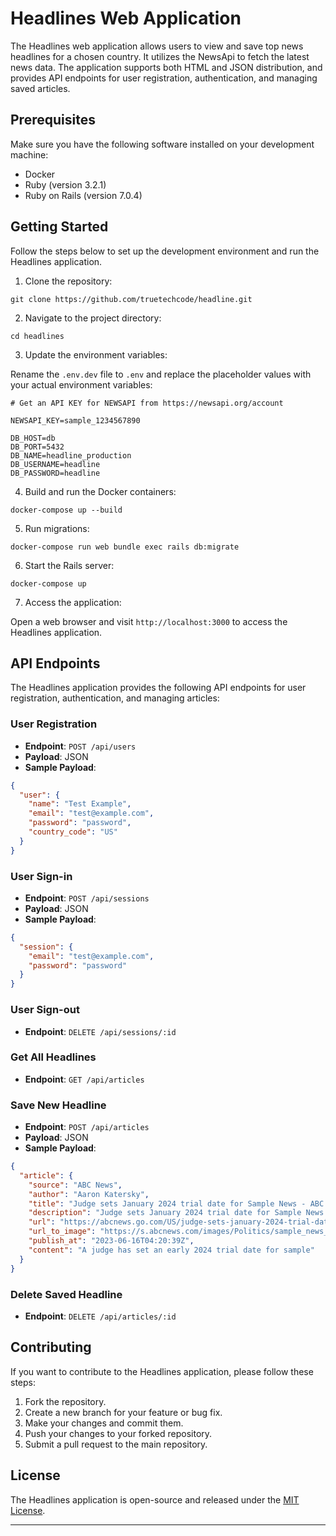 # Headlines Web Application

The Headlines web application allows users to view and save top news headlines for a chosen country. It utilizes the NewsApi to fetch the latest news data. The application supports both HTML and JSON distribution, and provides API endpoints for user registration, authentication, and managing saved articles.

## Prerequisites

Make sure you have the following software installed on your development machine:

- Docker
- Ruby (version 3.2.1)
- Ruby on Rails (version 7.0.4)

## Getting Started

Follow the steps below to set up the development environment and run the Headlines application.

1. Clone the repository:

```shell
git clone https://github.com/truetechcode/headline.git
```

2. Navigate to the project directory:

```shell
cd headlines
```

3. Update the environment variables:

Rename the `.env.dev` file to `.env` and replace the placeholder values with your actual environment variables:

```
# Get an API KEY for NEWSAPI from https://newsapi.org/account

NEWSAPI_KEY=sample_1234567890

DB_HOST=db
DB_PORT=5432
DB_NAME=headline_production
DB_USERNAME=headline
DB_PASSWORD=headline
```

4. Build and run the Docker containers:

```shell
docker-compose up --build
```

5. Run migrations:

```shell
docker-compose run web bundle exec rails db:migrate
```

6. Start the Rails server:

```shell
docker-compose up
```

7. Access the application:

Open a web browser and visit `http://localhost:3000` to access the Headlines application.

## API Endpoints

The Headlines application provides the following API endpoints for user registration, authentication, and managing articles:

### User Registration

- **Endpoint**: `POST /api/users`
- **Payload**: JSON
- **Sample Payload**:

```json
{
  "user": {
    "name": "Test Example",
    "email": "test@example.com",
    "password": "password",
    "country_code": "US"
  }
}
```

### User Sign-in

- **Endpoint**: `POST /api/sessions`
- **Payload**: JSON
- **Sample Payload**:

```json
{
  "session": {
    "email": "test@example.com",
    "password": "password"
  }
}
```

### User Sign-out

- **Endpoint**: `DELETE /api/sessions/:id`

### Get All Headlines

- **Endpoint**: `GET /api/articles`

### Save New Headline

- **Endpoint**: `POST /api/articles`
- **Payload**: JSON
- **Sample Payload**:

```json
{
  "article": {
    "source": "ABC News",
    "author": "Aaron Katersky",
    "title": "Judge sets January 2024 trial date for Sample News - ABC News",
    "description": "Judge sets January 2024 trial date for Sample News.",
    "url": "https://abcnews.go.com/US/judge-sets-january-2024-trial-date-jean-carrolls/story?id=100123378",
    "url_to_image": "https://s.abcnews.com/images/Politics/sample_news_image_16x9_992.jpg",
    "publish_at": "2023-06-16T04:20:39Z",
    "content": "A judge has set an early 2024 trial date for sample"
  }
}
```

### Delete Saved Headline

- **Endpoint**: `DELETE /api/articles/:id`

## Contributing

If you want to contribute to the Headlines application, please follow these steps:

1. Fork the repository.
2. Create a new branch for your feature or bug fix.
3. Make your changes and commit them.
4. Push your changes to your forked repository.
5. Submit a pull request to the main repository.

## License

The Headlines application is open-source and released under the [MIT License](https://opensource.org/licenses/MIT).

---
